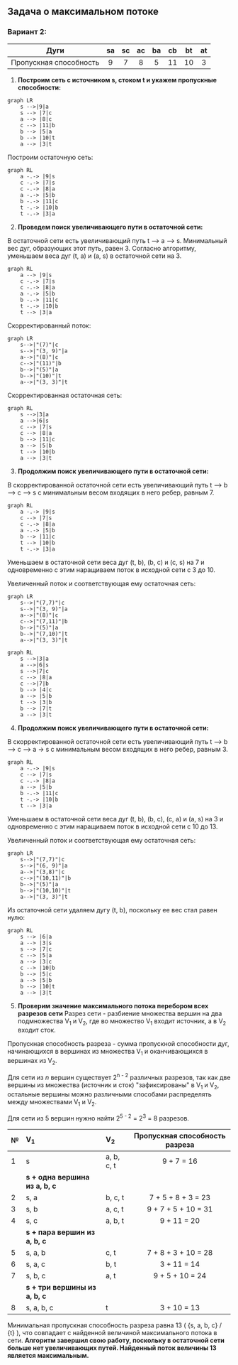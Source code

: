 ## Задача о максимальном потоке
### Вариант 2:
|          Дуги          | sa | sс | aс | ba | cb | bt | at |
|:----------------------:|:--:|:--:|:--:|:--:|:--:|:--:|:--:|
| Пропускная способность | 9  | 7  | 8  | 5  | 11 | 10 | 3  |

1. **Построим сеть с источником s, стоком t и укажем пропускные способности:**

```mermaid
graph LR
    s -->|9|a
    s --> |7|c
    a --> |8|c
    c --> |11|b
    b --> |5|a
    b --> |10|t
    a --> |3|t
```
Построим остаточную сеть:

```mermaid
graph RL
    a -.-> |9|s
    c -.-> |7|s
    c -.-> |8|a
    a -.-> |5|b
    b -.-> |11|c
    t -.-> |10|b
    t -.-> |3|a
```

2. **Проведем поиск увеличивающего пути в остаточной сети:**

В остаточной сети есть увеличивающий путь t –> a –> s. Минимальный вес дуг, образующих этот путь, равен 3. Согласно алгоритму, уменьшаем веса дуг (t, a) и (a, s) в остаточной сети на 3. 
```mermaid
graph RL
    a --> |9|s
    c -.-> |7|s
    c -.-> |8|a
    a -.-> |5|b
    b -.-> |11|c
    t -.-> |10|b
    t --> |3|a
```
Скорректированный поток:
```mermaid
graph LR
    s-->|"(7)"|c
    s-->|"(3, 9)"|a
    a-->|"(8)"|c
    c-->|"(11)"|b
    b-->|"(5)"|a
    b-->|"(10)"|t
    a-->|"(3, 3)"|t
```
Скорректированная остаточная сеть:
```mermaid
graph RL
    s -->|3|a
    a -->|6|s
    c --> |7|s
    c --> |8|a
    b --> |11|c
    a --> |5|b
    t --> |10|b
    a --> |3|t
```
3. **Продолжим поиск увеличивающего пути в остаточной сети:**

В скорректированной остаточной сети есть увеличивающий путь t –> b –> c –> s с минимальным весом входящих в него ребер, равным 7.
```mermaid
graph RL
    a -.-> |9|s
    c --> |7|s
    c -.-> |8|a
    a -.-> |5|b
    b --> |11|c
    t --> |10|b
    t -.-> |3|a
```

Уменьшаем в остаточной сети веса дуг (t, b), (b, c) и (c, s) на 7 и одновременно с этим наращиваем поток в исходной сети с 3 до 10.

Увеличенный поток и соответствующая ему остаточная сеть: 
```mermaid
graph LR
    s-->|"(7,7)"|c
    s-->|"(3, 9)"|a
    a-->|"(8)"|c
    c-->|"(7,11)"|b
    b-->|"(5)"|a
    b-->|"(7,10)"|t
    a-->|"(3, 3)"|t
```
```mermaid
graph RL
    s -->|3|a
    a -->|6|s
    s -->|7|c
    c --> |8|a
    c -->|7|b
    b --> |4|c
    a --> |5|b
    t --> |3|b
    b --> |7|t
    a --> |3|t
```

4. **Продолжим поиск увеличивающего пути в остаточной сети:**

В скорректированной остаточной сети есть увеличивающий путь t –> b –> c –> a -> s с минимальным весом входящих в него ребер, равным 3.
```mermaid
graph RL
    a -.-> |9|s
    c --> |7|s
    c -.-> |8|a
    a --> |5|b
    b -.-> |11|c
    t -.-> |10|b
    t --> |3|a
```

Уменьшаем в остаточной сети веса дуг (t, b), (b, c), (c, a) и (a, s) на 3 и одновременно с этим наращиваем поток в исходной сети с 10 до 13.

Увеличенный поток и соответствующая ему остаточная сеть:
```mermaid
graph LR
    s-->|"(7,7)"|c
    s-->|"(6, 9)"|a
    a-->|"(3,8)"|c
    c-->|"(10,11)"|b
    b-->|"(5)"|a
    b-->|"(10,10)"|t
    a-->|"(3, 3)"|t
```
Из остаточной сети удаляем дугу (t, b), поскольку ее вес стал равен нулю:
```mermaid
graph RL
    s --> |6|a
    a --> |3|s
    s --> |7|c
    c --> |5|a
    a --> |3|c
    c --> |10|b
    b --> |5|c
    a --> |5|b
    b --> |10|t
    a --> |3|t
```
5. **Проверим значение максимального потока перебором всех разрезов сети**
Разрез сети - разбиение множества вершин на два подмножества V<sub>1</sub> и V<sub>2</sub>, где во множество V<sub>1</sub> входит источник, а в V<sub>2</sub> входит сток.

Пропускная способность разреза - сумма пропускной способности дуг, начинающихся в вершинах из множества V<sub>1</sub> и оканчивающихся в вершинах из V<sub>2</sub>.

Для сети из _n_ вершин существует 2<sup>n - 2</sup> различных разрезов, так как две вершины из множества (источник и сток) "зафиксированы" в V<sub>1</sub> и V<sub>2</sub>, остальные вершины можно различными способами распределять между множествами V<sub>1</sub> и V<sub>2</sub>.

Для сети из 5 вершин нужно найти 2<sup>5 - 2</sup> = 2<sup>3</sup> = 8 разрезов. 

| № | V<sub>1</sub>                   | V<sub>2</sub> | Пропускная способность разреза |
|---|:--------------------------------|:--------------|:------------------------------:|
| 1 | s                               | a, b, c, t    |           9 + 7 = 16           |
|   | **s + одна вершина из a, b, c** |               |                                |
| 2 | s, a                            | b, c, t       |      7 + 5 + 8 + 3  = 23       |
| 3 | s, b                            | a, c, t       |      9 + 7 + 5 + 10 = 31       |
| 4 | s, c                            | a, b, t       |          9 + 11 = 20           |
|   | **s + пара вершин из a, b, c**  |               |                                |
| 5 | s, a, b                         | c, t          |      7 + 8 + 3 + 10 = 28       |
| 6 | s, a, c                         | b, t          |          3 + 11  = 14          |
| 7 | s, b, c                         | a, t          |        9 + 5 + 10 = 24         |
|   | **s + три вершины из a, b, c**  |               |                                |
| 8 | s, a, b, c                      | t             |          3 + 10 = 13           |

Минимальная пропускная способность разреза равна 13 ( {s, a, b, c} / {t} ), что совпадает с найденной величиной максимального потока в сети.
**Алгоритм завершил свою работу, поскольку в остаточной сети больше нет увеличивающих путей. Найденный поток величины 13 является максимальным.**

